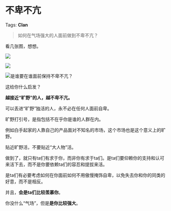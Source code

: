 # 不卑不亢

Tags: **Clan**

> 如何在气场强大的人面前做到不卑不亢？



看几张图，想想。

![](https://pica.zhimg.com/50/v2-2c19a5fe6d3d4af0e9868392a182bfd7_720w.jpg?source=1940ef5c)  


![](https://pic4.zhimg.com/50/v2-6fdce6144e975423947c626bc554a65f_720w.jpg?source=1940ef5c)  


![](https://pic3.zhimg.com/50/v2-c017f8149dafb0ffc8d6ab8d8888fb43_720w.jpg?source=1940ef5c)是谁要在谁面前保持不卑不亢？

这给你什么启发？

  


**越接近“旷野”的人，越不卑不亢。**

可以丢进“旷野”独活的人，永不必在任何人面前自卑。

旷野打引号，是指包括不在乎你是谁的人群在内。

例如白手起家的人靠自己的产品面对不知名的市场，这个市场也是这个意义上的旷野。

贴近旷野活，不要贴近“大人物”活。

做到了，就只有ta们有求于你，而非你有求于ta们。是ta们要仰赖你的支持和认可来活下去，而不是你要依赖ta们的容忍和提拔来活。

是ta们有必要考虑如何在你面前如何不用傲慢掩饰自卑，以免失去你和你的同类的好意，而不是相反。

并且，**会是ta们比较羡慕你**。

你没什么“气场”，但是**是你比较强大**。



